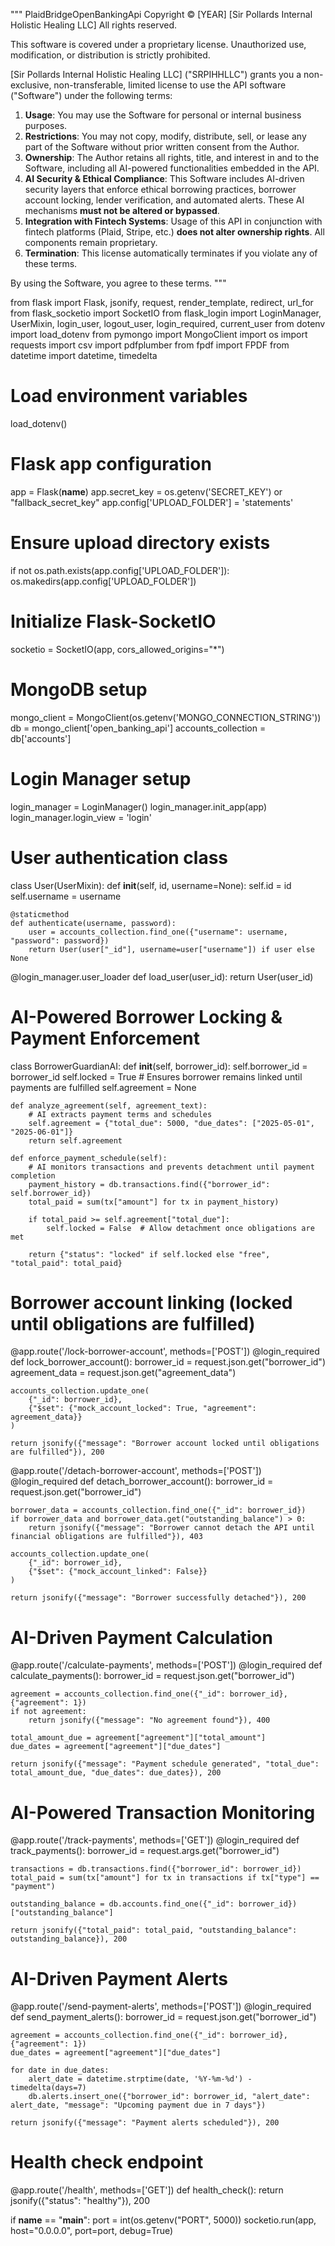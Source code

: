 """
PlaidBridgeOpenBankingApi
Copyright © [YEAR] [Sir Pollards Internal Holistic Healing LLC]
All rights reserved.

This software is covered under a proprietary license. Unauthorized use, modification, or distribution is strictly prohibited.

[Sir Pollards Internal Holistic Healing LLC] ("SRPIHHLLC") grants you a non-exclusive, non-transferable, limited license to use the API software ("Software") under the following terms:

1. **Usage**: You may use the Software for personal or internal business purposes.
2. **Restrictions**: You may not copy, modify, distribute, sell, or lease any part of the Software without prior written consent from the Author.
3. **Ownership**: The Author retains all rights, title, and interest in and to the Software, including all AI-powered functionalities embedded in the API.
4. **AI Security & Ethical Compliance**: This Software includes AI-driven security layers that enforce ethical borrowing practices, borrower account locking, lender verification, and automated alerts. These AI mechanisms **must not be altered or bypassed**.
5. **Integration with Fintech Systems**: Usage of this API in conjunction with fintech platforms (Plaid, Stripe, etc.) **does not alter ownership rights**. All components remain proprietary.
6. **Termination**: This license automatically terminates if you violate any of these terms.

By using the Software, you agree to these terms.
"""

from flask import Flask, jsonify, request, render_template, redirect, url_for
from flask_socketio import SocketIO
from flask_login import LoginManager, UserMixin, login_user, logout_user, login_required, current_user
from dotenv import load_dotenv
from pymongo import MongoClient
import os
import requests
import csv
import pdfplumber
from fpdf import FPDF
from datetime import datetime, timedelta

# Load environment variables
load_dotenv()

# Flask app configuration
app = Flask(__name__)
app.secret_key = os.getenv('SECRET_KEY') or "fallback_secret_key"
app.config['UPLOAD_FOLDER'] = 'statements'

# Ensure upload directory exists
if not os.path.exists(app.config['UPLOAD_FOLDER']):
    os.makedirs(app.config['UPLOAD_FOLDER'])

# Initialize Flask-SocketIO
socketio = SocketIO(app, cors_allowed_origins="*")

# MongoDB setup
mongo_client = MongoClient(os.getenv('MONGO_CONNECTION_STRING'))
db = mongo_client['open_banking_api']
accounts_collection = db['accounts']

# Login Manager setup
login_manager = LoginManager()
login_manager.init_app(app)
login_manager.login_view = 'login'

# User authentication class
class User(UserMixin):
    def __init__(self, id, username=None):
        self.id = id
        self.username = username

    @staticmethod
    def authenticate(username, password):
        user = accounts_collection.find_one({"username": username, "password": password})
        return User(user["_id"], username=user["username"]) if user else None

@login_manager.user_loader
def load_user(user_id):
    return User(user_id)

# AI-Powered Borrower Locking & Payment Enforcement
class BorrowerGuardianAI:
    def __init__(self, borrower_id):
        self.borrower_id = borrower_id
        self.locked = True  # Ensures borrower remains linked until payments are fulfilled
        self.agreement = None

    def analyze_agreement(self, agreement_text):
        # AI extracts payment terms and schedules
        self.agreement = {"total_due": 5000, "due_dates": ["2025-05-01", "2025-06-01"]}
        return self.agreement

    def enforce_payment_schedule(self):
        # AI monitors transactions and prevents detachment until payment completion
        payment_history = db.transactions.find({"borrower_id": self.borrower_id})
        total_paid = sum(tx["amount"] for tx in payment_history)

        if total_paid >= self.agreement["total_due"]:
            self.locked = False  # Allow detachment once obligations are met

        return {"status": "locked" if self.locked else "free", "total_paid": total_paid}

# Borrower account linking (locked until obligations are fulfilled)
@app.route('/lock-borrower-account', methods=['POST'])
@login_required
def lock_borrower_account():
    borrower_id = request.json.get("borrower_id")
    agreement_data = request.json.get("agreement_data")

    accounts_collection.update_one(
        {"_id": borrower_id},
        {"$set": {"mock_account_locked": True, "agreement": agreement_data}}
    )

    return jsonify({"message": "Borrower account locked until obligations are fulfilled"}), 200

@app.route('/detach-borrower-account', methods=['POST'])
@login_required
def detach_borrower_account():
    borrower_id = request.json.get("borrower_id")

    borrower_data = accounts_collection.find_one({"_id": borrower_id})
    if borrower_data and borrower_data.get("outstanding_balance") > 0:
        return jsonify({"message": "Borrower cannot detach the API until financial obligations are fulfilled"}), 403

    accounts_collection.update_one(
        {"_id": borrower_id},
        {"$set": {"mock_account_linked": False}}
    )

    return jsonify({"message": "Borrower successfully detached"}), 200

# AI-Driven Payment Calculation
@app.route('/calculate-payments', methods=['POST'])
@login_required
def calculate_payments():
    borrower_id = request.json.get("borrower_id")

    agreement = accounts_collection.find_one({"_id": borrower_id}, {"agreement": 1})
    if not agreement:
        return jsonify({"message": "No agreement found"}), 400

    total_amount_due = agreement["agreement"]["total_amount"]
    due_dates = agreement["agreement"]["due_dates"]

    return jsonify({"message": "Payment schedule generated", "total_due": total_amount_due, "due_dates": due_dates}), 200

# AI-Powered Transaction Monitoring
@app.route('/track-payments', methods=['GET'])
@login_required
def track_payments():
    borrower_id = request.args.get("borrower_id")

    transactions = db.transactions.find({"borrower_id": borrower_id})
    total_paid = sum(tx["amount"] for tx in transactions if tx["type"] == "payment")

    outstanding_balance = db.accounts.find_one({"_id": borrower_id})["outstanding_balance"]

    return jsonify({"total_paid": total_paid, "outstanding_balance": outstanding_balance}), 200

# AI-Driven Payment Alerts
@app.route('/send-payment-alerts', methods=['POST'])
@login_required
def send_payment_alerts():
    borrower_id = request.json.get("borrower_id")
    
    agreement = accounts_collection.find_one({"_id": borrower_id}, {"agreement": 1})
    due_dates = agreement["agreement"]["due_dates"]

    for date in due_dates:
        alert_date = datetime.strptime(date, '%Y-%m-%d') - timedelta(days=7)
        db.alerts.insert_one({"borrower_id": borrower_id, "alert_date": alert_date, "message": "Upcoming payment due in 7 days"})
    
    return jsonify({"message": "Payment alerts scheduled"}), 200

# Health check endpoint
@app.route('/health', methods=['GET'])
def health_check():
    return jsonify({"status": "healthy"}), 200

if __name__ == "__main__":
    port = int(os.getenv("PORT", 5000))
    socketio.run(app, host="0.0.0.0", port=port, debug=True)
